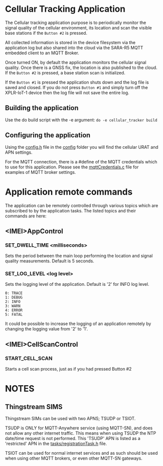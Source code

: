 # Cellular Tracking Application
The Cellular tracking application purpose is to periodically monitor the signal quality of the cellular environment, its location and scan the visible base stations if the `Button #2` is pressed.

All collected information is stored in the device filesystem via the application log but also shared into the cloud via the SARA-R5 MQTT embedded client to an MQTT Broker.

Once turned ON, by default the application monitors the cellular signal quality. Once there is a GNSS fix, the location is also published to the cloud. If the `Button #2` is pressed, a base station scan is initialized.

If the `Button #1` is pressed the application shuts down and the log file is saved and closed. If you do not press `Button #1` and simply turn off the XPLR-IoT-1 device then the log file will not save the entire log.

## Building the application
Use the do build script with the -e argument: `do -e cellular_tracker build`

## Configuring the application
Using the [config.h](config/config.h) file in the [config](config/) folder you will find the cellular URAT and APN settings. 

For the MQTT connection, there is a #define of the MQTT credentials which to use for this application. Please see the [mqttCredentials.c](src/mqtt_credentials.c) file for examples of MQTT broker settings.

# Application remote commands

The application can be remotely controlled through various topics which are subscribed to by the application tasks. The listed topics and their commands are here:

## <IMEI\>AppControl

### SET_DWELL_TIME <milliseconds\>
Sets the period between the main loop performing the location and signal quality measurements. Default is 5 seconds.

### SET_LOG_LEVEL <log level\>
Sets the logging level of the application. Default is '2' for INFO log level.

    0: TRACE
    1: DEBUG
    2: INFO
    3: WARN
    4: ERROR
    5: FATAL

It could be possible to increase the logging of an application remotely by changing the logging value from '2' to '1'.

## <IMEI\>CellScanControl

### START_CELL_SCAN
Starts a cell scan process, just as if you had pressed Button #2

# NOTES
## Thingstream SIMS
Thingstream SIMs can be used with two APNS; TSUDP or TSIOT.

TSUDP is ONLY for MQTT-Anywhere service (using MQTT-SN), and does not allow any other internet traffic. This means when using TSUDP the NTP date/time request is not performed. This 'TSUDP' APN is listed as a 'restricted' APN in the [tasks/registrationTask.h](../tasks/registrationTask.h) file.

TSIOT can be used for normal internet services and as such should be used when using other MQTT brokers, or even other MQTT-SN gateways.